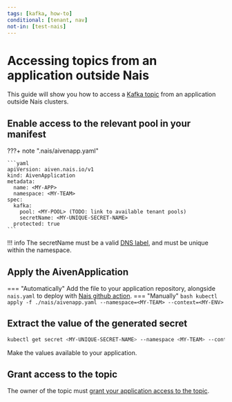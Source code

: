 ```yaml
---
tags: [kafka, how-to]
conditional: [tenant, nav]
not-in: [test-nais]
---
```


# Accessing topics from an application outside Nais

This guide will show you how to access a [Kafka topic](create.md) from an application outside Nais clusters.

## Enable access to the relevant pool in your manifest

???+ note ".nais/aivenapp.yaml"

    ```yaml
    apiVersion: aiven.nais.io/v1
    kind: AivenApplication
    metadata:
      name: <MY-APP>
      namespace: <MY-TEAM>
    spec:
      kafka:
        pool: <MY-POOL> (TODO: link to available tenant pools)
        secretName: <MY-UNIQUE-SECRET-NAME>
      protected: true
    ```

!!! info
    The secretName must be a valid [DNS label](https://kubernetes.io/docs/concepts/overview/working-with-objects/names/#dns-label-names), and must be unique within the namespace.

## Apply the AivenApplication
=== "Automatically"
    Add the file to your application repository, alongside `nais.yaml` to deploy with [Nais github action](../../../build/how-to/build-and-deploy.md).
=== "Manually"
    ```bash
    kubectl apply -f ./nais/aivenapp.yaml --namespace=<MY-TEAM> --context=<MY-ENV>
    ```

## Extract the value of the generated secret
```bash
kubectl get secret <MY-UNIQUE-SECRET-NAME> --namespace <MY-TEAM> --contect <MY-ENV> -o jsonpath='{.data}' 
```

Make the values available to your application.

## Grant access to the topic

The owner of the topic must [grant your application access to the topic](manage-acl.md).
